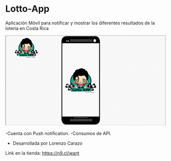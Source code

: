 # Lotto-App
Aplicación Móvil para notificar y mostrar los diferentes resultados de la lotería en Costa Rica

![Farmers Market Finder Demo](Doc/lottovideo.gif)

-Cuenta con Push notification.
-Consumos de API.
- Desarrollada por Lorenzo Carazo

Link en la tienda:  https://n9.cl/want
